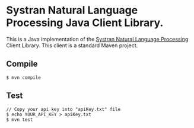 # Systran Natural Language Processing Java Client Library.
This is a Java implementation of the [Systran Natural Language Processing](https://platform.systran.net/reference/nlp) Client Library.
This client is a standard Maven project.

## Compile

```
$ mvn compile
```

## Test

```
// Copy your api key into "apiKey.txt" file
$ echo YOUR_API_KEY > apiKey.txt
$ mvn test
```

